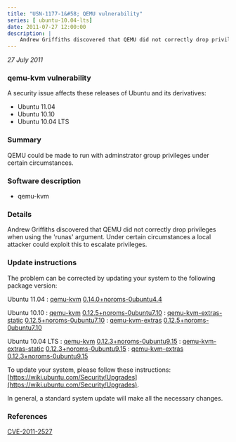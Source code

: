 ```yaml
---
title: "USN-1177-1&#58; QEMU vulnerability"
series: [ ubuntu-10.04-lts]
date: 2011-07-27 12:00:00
description: |
    Andrew Griffiths discovered that QEMU did not correctly drop privileges when using the &#39;runas&#39; argument. Under certain circumstances a local attacker could exploit this to escalate privileges. 
--- 
```

 
 

*27 July 2011*

### qemu-kvm vulnerability

A security issue affects these releases of Ubuntu and its derivatives:

* Ubuntu 11.04
* Ubuntu 10.10
* Ubuntu 10.04 LTS

### Summary

QEMU could be made to run with adminstrator group privileges under certain circumstances.

### Software description

* qemu-kvm 

### Details

Andrew Griffiths discovered that QEMU did not correctly drop privileges when using the &#39;runas&#39; argument. Under certain circumstances a local attacker could exploit this to escalate privileges. 

### Update instructions

The problem can be corrected by updating your system to the following package version:

Ubuntu 11.04
 : [qemu-kvm](https://launchpad.net/ubuntu/+source/qemu-kvm) <span> [0.14.0+noroms-0ubuntu4.4](https://launchpad.net/ubuntu/+source/qemu-kvm/0.14.0+noroms-0ubuntu4.4) </span> 

Ubuntu 10.10
 : [qemu-kvm](https://launchpad.net/ubuntu/+source/qemu-kvm) <span> [0.12.5+noroms-0ubuntu7.10](https://launchpad.net/ubuntu/+source/qemu-kvm/0.12.5+noroms-0ubuntu7.10) </span> 
 : [qemu-kvm-extras-static](https://launchpad.net/ubuntu/+source/qemu-kvm) <span> [0.12.5+noroms-0ubuntu7.10](https://launchpad.net/ubuntu/+source/qemu-kvm/0.12.5+noroms-0ubuntu7.10) </span> 
 : [qemu-kvm-extras](https://launchpad.net/ubuntu/+source/qemu-kvm) <span> [0.12.5+noroms-0ubuntu7.10](https://launchpad.net/ubuntu/+source/qemu-kvm/0.12.5+noroms-0ubuntu7.10) </span> 

Ubuntu 10.04 LTS
 : [qemu-kvm](https://launchpad.net/ubuntu/+source/qemu-kvm) <span> [0.12.3+noroms-0ubuntu9.15](https://launchpad.net/ubuntu/+source/qemu-kvm/0.12.3+noroms-0ubuntu9.15) </span> 
 : [qemu-kvm-extras-static](https://launchpad.net/ubuntu/+source/qemu-kvm) <span> [0.12.3+noroms-0ubuntu9.15](https://launchpad.net/ubuntu/+source/qemu-kvm/0.12.3+noroms-0ubuntu9.15) </span> 
 : [qemu-kvm-extras](https://launchpad.net/ubuntu/+source/qemu-kvm) <span> [0.12.3+noroms-0ubuntu9.15](https://launchpad.net/ubuntu/+source/qemu-kvm/0.12.3+noroms-0ubuntu9.15) </span> 

To update your system, please follow these instructions: [https://wiki.ubuntu.com/Security/Upgrades](https://wiki.ubuntu.com/Security/Upgrades).

In general, a standard system update will make all the necessary changes. 

### References

 
 [CVE-2011-2527](http://people.ubuntu.com/~ubuntu-security/cve/CVE-2011-2527)
 

